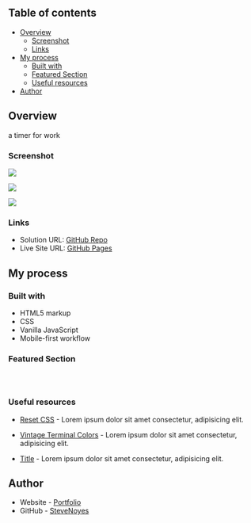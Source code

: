 ## Table of contents

- [Overview](#overview)
  - [Screenshot](#screenshot)
  - [Links](#links)
- [My process](#my-process)
  - [Built with](#built-with)
  - [Featured Section](#featured-section)
  - [Useful resources](#useful-resources)
- [Author](#author)

## Overview

  a timer for work

### Screenshot

![](./screenshot.jpg)

![](./screenshot.jpg)

![](./screenshot.jpg)

### Links

- Solution URL: [GitHub Repo](https://github.com/SteveNoyes/tentarNonNuoce)
- Live Site URL: [GitHub Pages](https://stevenoyes.github.io/tentarNonNuoce/)

## My process

### Built with

- HTML5 markup
- CSS  
- Vanilla JavaScript
- Mobile-first workflow

### Featured Section


```html
```

```css
```

```js
```

### Useful resources

- [Reset CSS](https://meyerweb.com/eric/tools/css/reset/) - Lorem ipsum dolor sit amet consectetur, adipisicing elit.

- [Vintage Terminal Colors](https://www.color-hex.com/color-palette/50494) - Lorem ipsum dolor sit amet consectetur, adipisicing elit.

- [Title](https://www.site.com) - Lorem ipsum dolor sit amet consectetur, adipisicing elit. 

## Author

- Website - [Portfolio](https://www.stevenmnoyes.com)
- GitHub - [SteveNoyes](https://github.com/SteveNoyes)
